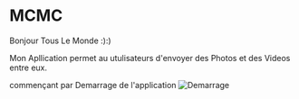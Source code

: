 # MCMC
Bonjour Tous Le Monde :):)

Mon Apllication permet au utulisateurs d'envoyer des Photos et des Videos entre eux.

commençant par Demarrage de l'application 
![Demarrage](https://github.com/mouradmamassi/MCMC/tree/master/app/src/main/Presentation/Screenshot_2016-01-29-00-54-07.png)

